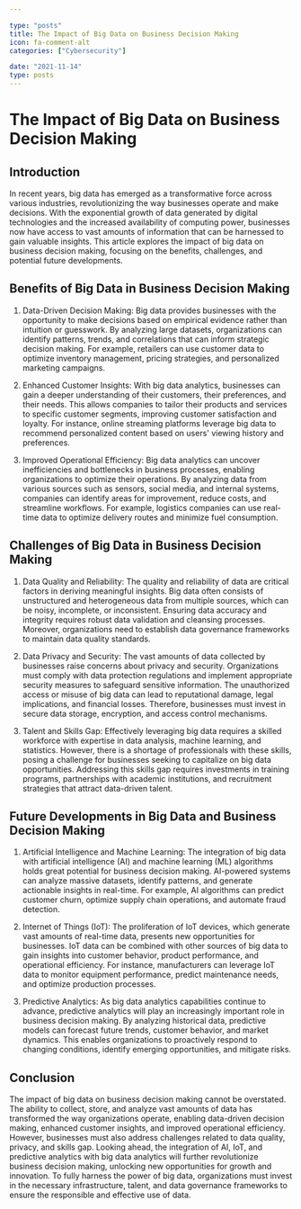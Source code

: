 ```yaml
---

type: "posts"
title: The Impact of Big Data on Business Decision Making
icon: fa-comment-alt
categories: ["Cybersecurity"]

date: "2021-11-14"
type: posts
---
```





# The Impact of Big Data on Business Decision Making

## Introduction

In recent years, big data has emerged as a transformative force across various industries, revolutionizing the way businesses operate and make decisions. With the exponential growth of data generated by digital technologies and the increased availability of computing power, businesses now have access to vast amounts of information that can be harnessed to gain valuable insights. This article explores the impact of big data on business decision making, focusing on the benefits, challenges, and potential future developments.

## Benefits of Big Data in Business Decision Making

1. Data-Driven Decision Making: Big data provides businesses with the opportunity to make decisions based on empirical evidence rather than intuition or guesswork. By analyzing large datasets, organizations can identify patterns, trends, and correlations that can inform strategic decision making. For example, retailers can use customer data to optimize inventory management, pricing strategies, and personalized marketing campaigns.

2. Enhanced Customer Insights: With big data analytics, businesses can gain a deeper understanding of their customers, their preferences, and their needs. This allows companies to tailor their products and services to specific customer segments, improving customer satisfaction and loyalty. For instance, online streaming platforms leverage big data to recommend personalized content based on users' viewing history and preferences.

3. Improved Operational Efficiency: Big data analytics can uncover inefficiencies and bottlenecks in business processes, enabling organizations to optimize their operations. By analyzing data from various sources such as sensors, social media, and internal systems, companies can identify areas for improvement, reduce costs, and streamline workflows. For example, logistics companies can use real-time data to optimize delivery routes and minimize fuel consumption.

## Challenges of Big Data in Business Decision Making

1. Data Quality and Reliability: The quality and reliability of data are critical factors in deriving meaningful insights. Big data often consists of unstructured and heterogeneous data from multiple sources, which can be noisy, incomplete, or inconsistent. Ensuring data accuracy and integrity requires robust data validation and cleansing processes. Moreover, organizations need to establish data governance frameworks to maintain data quality standards.

2. Data Privacy and Security: The vast amounts of data collected by businesses raise concerns about privacy and security. Organizations must comply with data protection regulations and implement appropriate security measures to safeguard sensitive information. The unauthorized access or misuse of big data can lead to reputational damage, legal implications, and financial losses. Therefore, businesses must invest in secure data storage, encryption, and access control mechanisms.

3. Talent and Skills Gap: Effectively leveraging big data requires a skilled workforce with expertise in data analysis, machine learning, and statistics. However, there is a shortage of professionals with these skills, posing a challenge for businesses seeking to capitalize on big data opportunities. Addressing this skills gap requires investments in training programs, partnerships with academic institutions, and recruitment strategies that attract data-driven talent.

## Future Developments in Big Data and Business Decision Making

1. Artificial Intelligence and Machine Learning: The integration of big data with artificial intelligence (AI) and machine learning (ML) algorithms holds great potential for business decision making. AI-powered systems can analyze massive datasets, identify patterns, and generate actionable insights in real-time. For example, AI algorithms can predict customer churn, optimize supply chain operations, and automate fraud detection.

2. Internet of Things (IoT): The proliferation of IoT devices, which generate vast amounts of real-time data, presents new opportunities for businesses. IoT data can be combined with other sources of big data to gain insights into customer behavior, product performance, and operational efficiency. For instance, manufacturers can leverage IoT data to monitor equipment performance, predict maintenance needs, and optimize production processes.

3. Predictive Analytics: As big data analytics capabilities continue to advance, predictive analytics will play an increasingly important role in business decision making. By analyzing historical data, predictive models can forecast future trends, customer behavior, and market dynamics. This enables organizations to proactively respond to changing conditions, identify emerging opportunities, and mitigate risks.

## Conclusion

The impact of big data on business decision making cannot be overstated. The ability to collect, store, and analyze vast amounts of data has transformed the way organizations operate, enabling data-driven decision making, enhanced customer insights, and improved operational efficiency. However, businesses must also address challenges related to data quality, privacy, and skills gap. Looking ahead, the integration of AI, IoT, and predictive analytics with big data analytics will further revolutionize business decision making, unlocking new opportunities for growth and innovation. To fully harness the power of big data, organizations must invest in the necessary infrastructure, talent, and data governance frameworks to ensure the responsible and effective use of data.